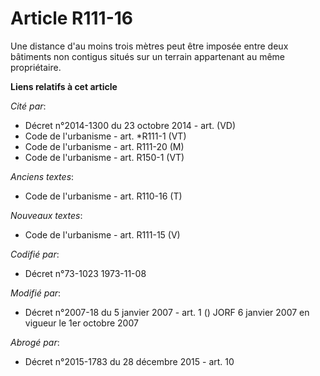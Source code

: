 # Article R111-16

Une distance d'au moins trois mètres peut être imposée entre deux bâtiments non contigus situés sur un terrain appartenant au
même propriétaire.

**Liens relatifs à cet article**

_Cité par_:

  - Décret n°2014-1300 du 23 octobre 2014 - art. (VD)
  - Code de l'urbanisme - art. *R111-1 (VT)
  - Code de l'urbanisme - art. R111-20 (M)
  - Code de l'urbanisme - art. R150-1 (VT)

_Anciens textes_:

  - Code de l'urbanisme - art. R110-16 (T)

_Nouveaux textes_:

  - Code de l'urbanisme - art. R111-15 (V)

_Codifié par_:

  - Décret n°73-1023 1973-11-08

_Modifié par_:

  - Décret n°2007-18 du 5 janvier 2007 - art. 1 () JORF 6 janvier 2007 en vigueur le 1er octobre 2007

_Abrogé par_:

  - Décret n°2015-1783 du 28 décembre 2015 - art. 10
